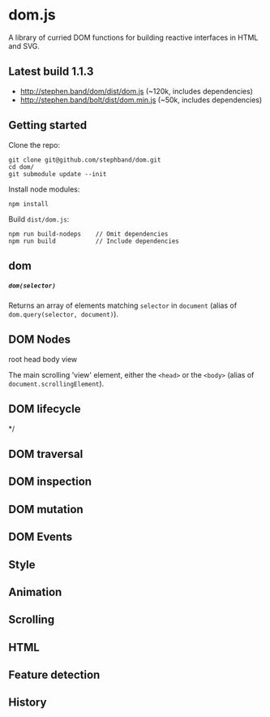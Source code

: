 
# dom.js

A library of curried DOM functions for building reactive interfaces in HTML and
SVG.

<!--## Demo

<a href="http://stephband.info/dom/">stephen.band/dom/</a>-->


## Latest build 1.1.3

* <a href="http://stephen.band/dom/dist/dom.js">http://stephen.band/dom/dist/dom.js</a> (~120k, includes dependencies)
* <a href="http://stephen.band/dom/dist/dom.min.js">http://stephen.band/bolt/dist/dom.min.js</a> (~50k, includes dependencies)

## Getting started

Clone the repo:

    git clone git@github.com/stephband/dom.git
    cd dom/
    git submodule update --init

Install node modules:

    npm install

Build <code>dist/dom.js</code>:

    npm run build-nodeps    // Omit dependencies
    npm run build           // Include dependencies


## dom

##### `dom(selector)`

Returns an array of elements matching `selector` in `document` (alias of
`dom.query(selector, document)`).


## DOM Nodes

root
head
body
view

The main scrolling 'view' element, either the `<head>` or the `<body>`
(alias of `document.scrollingElement`).


## DOM lifecycle



*/
## DOM traversal





## DOM inspection








## DOM mutation









## DOM Events








<!--
/*
events`

An object containing some lower-level, uncurried event methods.

    dom.events.on(node, types, fn, data)

Binds listener `fn` to events of type `types` on `node`. Listener `fn` is
passed 2 arguments – the event object and optional `data` object:

    dom.events.off(node, types, fn)

Unbinds listener `fn` from events of type `types` on `node`.

    dom.events.trigger(node, type, properties)

Triggers event of `type`, with optional `properties`, on `node`.
-->


## Style





## Animation




## Scrolling




## HTML




## Feature detection




## History
